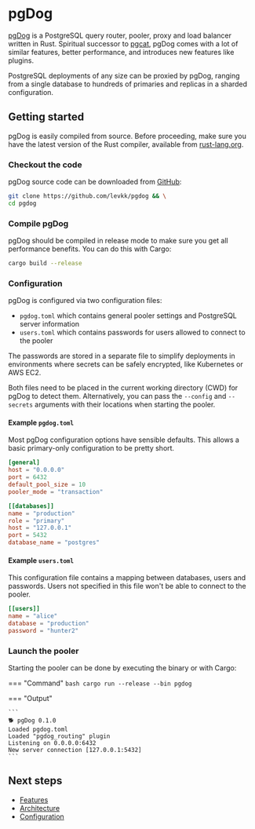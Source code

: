 # pgDog

[pgDog](https://github.com/levkk/pgdog) is a PostgreSQL query router, pooler, proxy and load balancer written in Rust. Spiritual successor to
[pgcat](https://github.com/levkk/pgcat), pgDog comes with a lot of similar features, better performance,
and introduces new features like plugins.

PostgreSQL deployments of any size can be proxied by pgDog, ranging from a single database to hundreds of primaries and replicas in a sharded configuration.

## Getting started

pgDog is easily compiled from source. Before proceeding, make sure you have the latest version of the Rust
compiler, available from [rust-lang.org](https://rust-lang.org).

### Checkout the code

pgDog source code can be downloaded from [GitHub](https://github.com/levkk/pgdog):

```bash
git clone https://github.com/levkk/pgdog && \
cd pgdog
```

### Compile pgDog

pgDog should be compiled in release mode to make sure you get all performance benefits. You can do this with Cargo:

```bash
cargo build --release
```

### Configuration

pgDog is configured via two configuration files:

* `pgdog.toml` which contains general pooler settings and PostgreSQL server information
* `users.toml` which contains passwords for users allowed to connect to the pooler

The passwords are stored in a separate file to simplify deployments in environments where
secrets can be safely encrypted, like Kubernetes or AWS EC2.

Both files need to be placed in the current working directory (CWD) for pgDog to detect them. Alternatively,
you can pass the `--config` and `--secrets` arguments with their locations when starting the pooler.

#### Example `pgdog.toml`

Most pgDog configuration options have sensible defaults. This allows a basic primary-only configuration to be pretty short.

```toml
[general]
host = "0.0.0.0"
port = 6432
default_pool_size = 10
pooler_mode = "transaction"

[[databases]]
name = "production"
role = "primary"
host = "127.0.0.1"
port = 5432
database_name = "postgres"
```

#### Example `users.toml`

This configuration file contains a mapping between databases, users and passwords. Users not specified in this file
won't be able to connect to the pooler.

```toml
[[users]]
name = "alice"
database = "production"
password = "hunter2"
```

### Launch the pooler

Starting the pooler can be done by executing the binary or with Cargo:


=== "Command"
    ```bash
    cargo run --release --bin pgdog
    ```

=== "Output"

    ```
    🐕 pgDog 0.1.0
    Loaded pgdog.toml
    Loaded "pgdog_routing" plugin
    Listening on 0.0.0.0:6432
    New server connection [127.0.0.1:5432]
    ```

## Next steps

* [Features](features/index.md)
* [Architecture](architecture/index.md)
* [Configuration](configuration/index.md)
